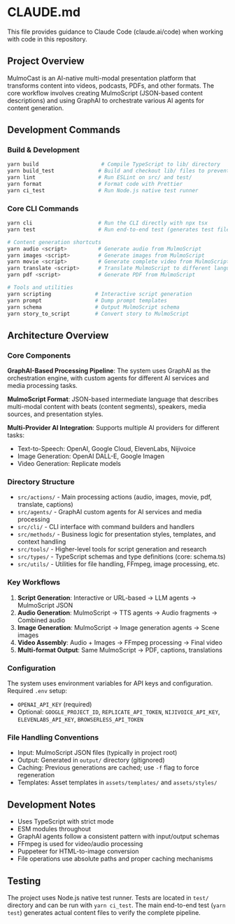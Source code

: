 # CLAUDE.md

This file provides guidance to Claude Code (claude.ai/code) when working with code in this repository.

## Project Overview

MulmoCast is an AI-native multi-modal presentation platform that transforms content into videos, podcasts, PDFs, and other formats. The core workflow involves creating MulmoScript (JSON-based content descriptions) and using GraphAI to orchestrate various AI agents for content generation.

## Development Commands

### Build & Development
```bash
yarn build                    # Compile TypeScript to lib/ directory
yarn build_test              # Build and checkout lib/ files to prevent accidental commits
yarn lint                    # Run ESLint on src/ and test/
yarn format                  # Format code with Prettier
yarn ci_test                 # Run Node.js native test runner
```

### Core CLI Commands
```bash
yarn cli                     # Run the CLI directly with npx tsx
yarn test                    # Run end-to-end test (generates test files)

# Content generation shortcuts
yarn audio <script>          # Generate audio from MulmoScript
yarn images <script>         # Generate images from MulmoScript  
yarn movie <script>          # Generate complete video from MulmoScript
yarn translate <script>      # Translate MulmoScript to different languages
yarn pdf <script>            # Generate PDF from MulmoScript

# Tools and utilities
yarn scripting              # Interactive script generation
yarn prompt                 # Dump prompt templates
yarn schema                 # Output MulmoScript schema
yarn story_to_script        # Convert story to MulmoScript
```

## Architecture Overview

### Core Components

**GraphAI-Based Processing Pipeline**: The system uses GraphAI as the orchestration engine, with custom agents for different AI services and media processing tasks.

**MulmoScript Format**: JSON-based intermediate language that describes multi-modal content with beats (content segments), speakers, media sources, and presentation styles.

**Multi-Provider AI Integration**: Supports multiple AI providers for different tasks:
- Text-to-Speech: OpenAI, Google Cloud, ElevenLabs, Nijivoice
- Image Generation: OpenAI DALL-E, Google Imagen
- Video Generation: Replicate models

### Directory Structure

- `src/actions/` - Main processing actions (audio, images, movie, pdf, translate, captions)
- `src/agents/` - GraphAI custom agents for AI services and media processing
- `src/cli/` - CLI interface with command builders and handlers
- `src/methods/` - Business logic for presentation styles, templates, and context handling
- `src/tools/` - Higher-level tools for script generation and research
- `src/types/` - TypeScript schemas and type definitions (core: schema.ts)
- `src/utils/` - Utilities for file handling, FFmpeg, image processing, etc.

### Key Workflows

1. **Script Generation**: Interactive or URL-based → LLM agents → MulmoScript JSON
2. **Audio Generation**: MulmoScript → TTS agents → Audio fragments → Combined audio
3. **Image Generation**: MulmoScript → Image generation agents → Scene images
4. **Video Assembly**: Audio + Images → FFmpeg processing → Final video
5. **Multi-format Output**: Same MulmoScript → PDF, captions, translations

### Configuration

The system uses environment variables for API keys and configuration. Required `.env` setup:
- `OPENAI_API_KEY` (required)
- Optional: `GOOGLE_PROJECT_ID`, `REPLICATE_API_TOKEN`, `NIJIVOICE_API_KEY`, `ELEVENLABS_API_KEY`, `BROWSERLESS_API_TOKEN`

### File Handling Conventions

- Input: MulmoScript JSON files (typically in project root)
- Output: Generated in `output/` directory (gitignored)
- Caching: Previous generations are cached; use `-f` flag to force regeneration
- Templates: Asset templates in `assets/templates/` and `assets/styles/`

## Development Notes

- Uses TypeScript with strict mode
- ESM modules throughout
- GraphAI agents follow a consistent pattern with input/output schemas
- FFmpeg is used for video/audio processing
- Puppeteer for HTML-to-image conversion
- File operations use absolute paths and proper caching mechanisms

## Testing

The project uses Node.js native test runner. Tests are located in `test/` directory and can be run with `yarn ci_test`. The main end-to-end test (`yarn test`) generates actual content files to verify the complete pipeline.